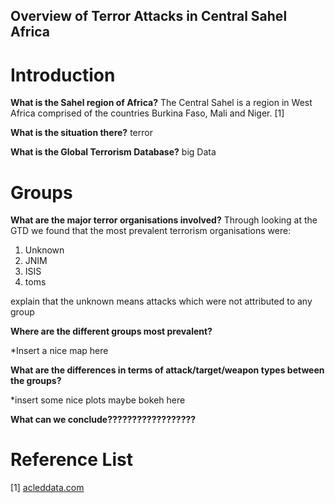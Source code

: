 <h2> Overview of Terror Attacks in Central Sahel Africa <h2>

<h1> Introduction </h1>

**What is the Sahel region of Africa?**
The Central Sahel is a region in West Africa comprised of the countries Burkina Faso, Mali and Niger. [1]

**What is the situation there?**
terror

**What is the Global Terrorism Database?**
big Data

<h1> Groups </h1>

**What are the major terror organisations involved?**
Through looking at the GTD we found that the most prevalent terrorism organisations were:

1. Unknown
2. JNIM
3. ISIS
4. toms

explain that the unknown means attacks which were not attributed to any group

**Where are the different groups most prevalent?**

*Insert a nice map here

**What are the differences in terms of attack/target/weapon types between the groups?**

*insert some nice plots maybe bokeh here 

**What can we conclude??????????????????**

<h1> Reference List </h1>
[1] <a href="https://acleddata.com/conflict-watchlist-2024/sahel/" target="_blank">acleddata.com</a>